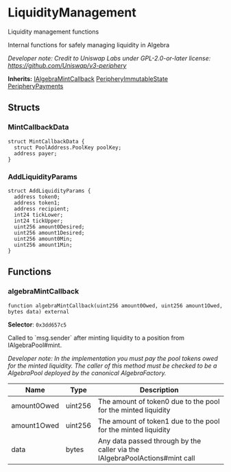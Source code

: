 

# LiquidityManagement


Liquidity management functions

Internal functions for safely managing liquidity in Algebra

*Developer note: Credit to Uniswap Labs under GPL-2.0-or-later license:
https://github.com/Uniswap/v3-periphery*

**Inherits:** [IAlgebraMintCallback](../../Core/interfaces/callback/IAlgebraMintCallback.md) [PeripheryImmutableState](PeripheryImmutableState.md) [PeripheryPayments](PeripheryPayments.md)

## Structs
### MintCallbackData



```solidity
struct MintCallbackData {
  struct PoolAddress.PoolKey poolKey;
  address payer;
}
```

### AddLiquidityParams



```solidity
struct AddLiquidityParams {
  address token0;
  address token1;
  address recipient;
  int24 tickLower;
  int24 tickUpper;
  uint256 amount0Desired;
  uint256 amount1Desired;
  uint256 amount0Min;
  uint256 amount1Min;
}
```


## Functions
### algebraMintCallback

```solidity
function algebraMintCallback(uint256 amount0Owed, uint256 amount1Owed, bytes data) external
```
**Selector**: `0x3dd657c5`

Called to &#x60;msg.sender&#x60; after minting liquidity to a position from IAlgebraPool#mint.

*Developer note: In the implementation you must pay the pool tokens owed for the minted liquidity.
The caller of this method _must_ be checked to be a AlgebraPool deployed by the canonical AlgebraFactory.*

| Name | Type | Description |
| ---- | ---- | ----------- |
| amount0Owed | uint256 | The amount of token0 due to the pool for the minted liquidity |
| amount1Owed | uint256 | The amount of token1 due to the pool for the minted liquidity |
| data | bytes | Any data passed through by the caller via the IAlgebraPoolActions#mint call |

